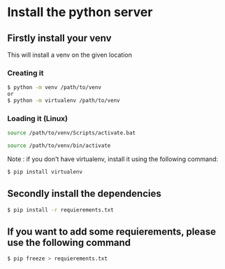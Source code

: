 # Install the python server

## Firstly install your venv
This will install a venv on the given location

### Creating it
```sh
$ python -m venv /path/to/venv
or
$ python -m virtualenv /path/to/venv
```

### Loading it (Linux)
```sh
source /path/to/venv/Scripts/activate.bat
```
```sh
source /path/to/venv/bin/activate
```

Note : if you don't have virtualenv, install it using the following command:
```sh
$ pip install virtualenv
```

## Secondly install the dependencies

```sh
$ pip install -r requierements.txt
```

## If you want to add some requierements, please use the following command
```sh
$ pip freeze > requierements.txt
```
